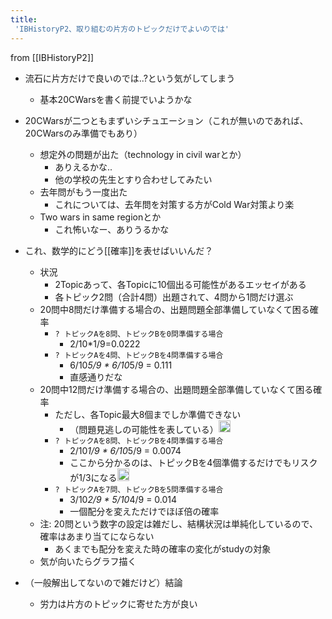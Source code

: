 ```yaml
---
title:
 'IBHistoryP2、取り組むの片方のトピックだけでよいのでは'
---
```


from [[IBHistoryP2]]
- 流石に片方だけで良いのでは..?という気がしてしまう
    - 基本20CWarsを書く前提でいようかな
- 20CWarsが二つともまずいシチュエーション（これが無いのであれば、20CWarsのみ準備でもあり）
    - 想定外の問題が出た（technology in civil warとか）
        - ありえるかな..
        - 他の学校の先生とすり合わせしてみたい
    - 去年問がもう一度出た
        - これについては、去年問を対策する方がCold War対策より楽
    - Two wars in same regionとか
        - これ怖いなー、ありうるかな

- これ、数学的にどう[[確率]]を表せばいいんだ？
    - 状況
        - 2Topicあって、各Topicに10個出る可能性があるエッセイがある
        - 各トピック2問（合計4問）出題されて、4問から1問だけ選ぶ
    - 20問中8問だけ準備する場合の、出題問題全部準備していなくて困る確率
        - `? トピックAを8問、トピックBを0問準備する場合`
            - 2/10*1/9=0.0222
        - `? トピックAを4問、トピックBを4問準備する場合`
            - 6/10*5/9 * 6/10*5/9 = 0.111
            - 直感通りだな
    - 20問中12問だけ準備する場合の、出題問題全部準備していなくて困る確率
        - ただし、各Topic最大8個までしか準備できない
            - （問題見逃しの可能性を表している）<img src='https://scrapbox.io/api/pages/blu3mo-public/blu3mo/icon' alt='blu3mo.icon' height="19.5"/>
        - `? トピックAを8問、トピックBを4問準備する場合`
            - 2/10*1/9 * 6/10*5/9 = 0.0074
            - ここから分かるのは、トピックBを4個準備するだけでもリスクが1/3になる<img src='https://scrapbox.io/api/pages/blu3mo-public/blu3mo/icon' alt='blu3mo.icon' height="19.5"/>
        - `? トピックAを7問、トピックBを5問準備する場合`
            - 3/10*2/9 * 5/10*4/9 = 0.014
            - 一個配分を変えただけでほぼ倍の確率
    - 注: 20問という数字の設定は雑だし、結構状況は単純化しているので、確率はあまり当てにならない
        - あくまでも配分を変えた時の確率の変化がstudyの対象
    - 気が向いたらグラフ描く
- （一般解出してないので雑だけど）結論
    - 労力は片方のトピックに寄せた方が良い
